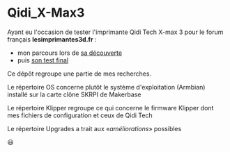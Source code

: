 # Qidi_X-Max3

Ayant eu l'occasion de tester l'imprimante Qidi Tech X-max 3 pour le forum français **lesimprimantes3d.fr** :
- mon parcours lors de [sa découverte](https://www.lesimprimantes3d.fr/forum/topic/54298-la-qidi-tech-x-max-3-revue-d%C3%A9taill%C3%A9e/)
- puis [son test final]([https://www.lesimprimantes3d.fr/forum/topic/54298-la-qidi-tech-x-max-3-revue-d%C3%A9taill%C3%A9e/](https://www.lesimprimantes3d.fr/test-qidi-x-max-3-20231010/))

Ce dépôt regroupe une partie de mes recherches.

Le répertoire OS concerne plutôt le système d'exploitation (Armbian) installé sur la carte clône SKRPI de Makerbase

Le répertoire Klipper regroupe ce qui concerne le firmware Klipper dont mes fichiers de configuration et ceux de Qidi Tech

Le répertoire Upgrades a trait aux «*améliorations*» possibles

:smiley:
